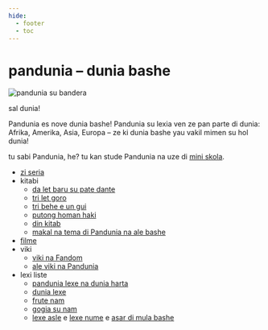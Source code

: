```yaml
---
hide:
  - footer
  - toc
---
```


# pandunia – dunia bashe

![](http://www.pandunia.info/grafe/bandera.png "pandunia su bandera")

sal dunia!

Pandunia es nove dunia bashe!
Pandunia su lexia ven ze pan parte di dunia:
Afrika, Amerika, Asia, Europa
– ze ki dunia bashe yau vakil mimen su hol dunia!

tu sabi Pandunia, he?
tu kan stude Pandunia na uze di [mini skola](mini_xula.html).

- [zi seria](abc.md)
- kitabi
    * [da let baru su pate dante](baru_dante.md)
    * [tri let goro](3_lil_gurube.md)
    * [tri behe e un gui](3_buze_e_guye.md)
    * [putong homan haki](putong_hake.md)
    * [din kitab](dini_kitabe.md)
    * [makal na tema di Pandunia na ale bashe](makal_tema_pandunia.md)
- [filme](filme.md)
- viki
    * [viki na Fandom](https://pandunia.fandom.com/)
    * [ale viki na Pandunia](http://eo.pandunia.wikia.com/wiki/Ali_pandunia_wikia)
- lexi liste
    * [pandunia lexe na dunia harta](http://www.pandunia.info/lexikarta/index.html)
    * [dunia lexe](lexi/dunia_loge.html)
    * [frute nam](lexi/pal.html)
    * [gogia su nam](dexa_nam.md)
    * [lexe asle](leksaslia.md) e [lexe nume](lexi_nume.md) e [asar di mula bashe](asar_da_mulbax.md)
